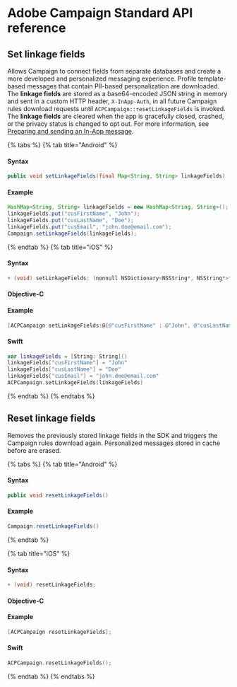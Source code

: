 # Adobe Campaign Standard API reference

## Set linkage fields

Allows Campaign to connect fields from separate databases and create a more developed and personalized messaging experience. Profile template-based messages that contain PII-based personalization are downloaded. The **linkage fields** are stored as a base64-encoded JSON string in memory and sent in a custom HTTP header, `X-InApp-Auth`, in all future Campaign rules download requests until `ACPCampaign::resetLinkageFields` is invoked. The **linkage fields** are cleared when the app is gracefully closed, crashed, or the privacy status is changed to opt out. For more information, see [Preparing and sending an In-App message](https://helpx.adobe.com/campaign/standard/channels/using/preparing-and-sending-an-in-app-message.html).

{% tabs %}
{% tab title="Android" %}

#### Syntax
```java
public void setLinkageFields(final Map<String, String> linkageFields)
```

#### Example

```java
HashMap<String, String> linkageFields = new HashMap<String, String>();
linkageFields.put("cusFirstName", "John");
linkageFields.put("cusLastName", "Doe");
linkageFields.put("cusEmail", "john.doe@email.com");
Campaign.setLinkageFields(linkageFields);
```

{% endtab %}
{% tab title="iOS" %}

#### Syntax

```objectivec
+ (void) setLinkageFields: (nonnull NSDictionary<NSString*, NSString*>*) linkageFields;
```

#### Objective-C

#### Example

```objectivec
[ACPCampaign setLinkageFields:@{@"cusFirstName" : @"John", @"cusLastName": @"Doe", @"cusEmail": @"john.doe@email.com"}];
```

#### Swift

```swift
var linkageFields = [String: String]()
linkageFields["cusFirstName"] = "John"
linkageFields["cusLastName"] = "Doe"
linkageFields["cusEmail"] = "john.doe@email.com"
ACPCampaign.setLinkageFields(linkageFields)
```
{% endtab %}
{% endtabs %}

## Reset linkage fields

Removes the previously stored linkage fields in the SDK and triggers the Campaign rules download again. Personalized messages stored in cache before are erased.

{% tabs %}
{% tab title="Android" %}
#### Syntax

```java
public void resetLinkageFields() 
```

#### Example

```java
Campaign.resetLinkageFields()
```

{% endtab %}

{% tab title="iOS" %}

#### Syntax

```objectivec
+ (void) resetLinkageFields;
```

#### Objective-C

#### Example

```objectivec
[ACPCampaign resetLinkageFields];
```

#### Swift

```swift
ACPCampaign.resetLinkageFields();
```
{% endtab %}
{% endtabs %}

